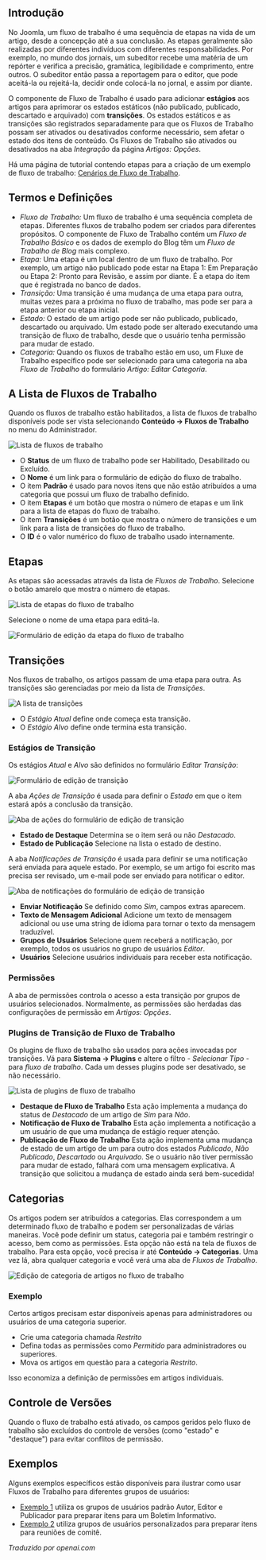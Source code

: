 <!-- Filename: J4.x:Workflow / Display title: Fluxo de Publicação   -->

## Introdução

No Joomla, um fluxo de trabalho é uma sequência de etapas na vida de um artigo, desde a concepção até a sua conclusão. As etapas geralmente são realizadas por diferentes indivíduos com diferentes responsabilidades. Por exemplo, no mundo dos jornais, um subeditor recebe uma matéria de um repórter e verifica a precisão, gramática, legibilidade e comprimento, entre outros. O subeditor então passa a reportagem para o editor, que pode aceitá-la ou rejeitá-la, decidir onde colocá-la no jornal, e assim por diante.

O componente de Fluxo de Trabalho é usado para adicionar **estágios** aos artigos para aprimorar os estados estáticos (não publicado, publicado, descartado e arquivado) com **transições**. Os estados estáticos e as transições são registrados separadamente para que os Fluxos de Trabalho possam ser ativados ou desativados conforme necessário, sem afetar o estado dos itens de conteúdo. Os Fluxos de Trabalho são ativados ou desativados na aba *Integração* da página *Artigos: Opções*. 

Há uma página de tutorial contendo etapas para a criação de um exemplo de fluxo de trabalho: [Cenários de Fluxo de Trabalho](jdocmanual?article=user/workflows/workflow-scenarios).  

## Termos e Definições

- *Fluxo de Trabalho:* Um fluxo de trabalho é uma sequência completa de etapas. Diferentes fluxos de trabalho podem ser criados para diferentes propósitos. O componente de Fluxo de Trabalho contém um *Fluxo de Trabalho Básico* e os dados de exemplo do Blog têm um *Fluxo de Trabalho de Blog* mais complexo.
- *Etapa:* Uma etapa é um local dentro de um fluxo de trabalho. Por exemplo, um artigo não publicado pode estar na Etapa 1: Em Preparação ou Etapa 2: Pronto para Revisão, e assim por diante. É a etapa do item que é registrada no banco de dados.
- *Transição:* Uma transição é uma mudança de uma etapa para outra, muitas vezes para a próxima no fluxo de trabalho, mas pode ser para a etapa anterior ou etapa inicial.
- *Estado:* O estado de um artigo pode ser não publicado, publicado, descartado ou arquivado. Um estado pode ser alterado executando uma transição de fluxo de trabalho, desde que o usuário tenha permissão para mudar de estado.
- *Categoria:* Quando os fluxos de trabalho estão em uso, um Fluxe de Trabalho específico pode ser selecionado para uma categoria na aba *Fluxo de Trabalho* do formulário *Artigo: Editar Categoria*.

## A Lista de Fluxos de Trabalho

Quando os fluxos de trabalho estão habilitados, a lista de fluxos de trabalho disponíveis pode ser vista selecionando **Conteúdo → Fluxos de Trabalho** no menu do Administrador.

![Lista de fluxos de trabalho](../../../en/images/workflows/workflows-list.png)

- O **Status** de um fluxo de trabalho pode ser Habilitado, Desabilitado ou Excluído.
- O **Nome** é um link para o formulário de edição do fluxo de trabalho.
- O item **Padrão** é usado para novos itens que não estão atribuídos a uma categoria que possui um fluxo de trabalho definido.
- O item **Etapas** é um botão que mostra o número de etapas e um link para a lista de etapas do fluxo de trabalho.
- O item **Transições** é um botão que mostra o número de transições e um link para a lista de transições do fluxo de trabalho.
- O **ID** é o valor numérico do fluxo de trabalho usado internamente.

## Etapas

As etapas são acessadas através da lista de *Fluxos de Trabalho*. Selecione o botão amarelo que mostra o número de etapas.

![Lista de etapas do fluxo de trabalho](../../../en/images/workflows/workflow-stages-list.png)

Selecione o nome de uma etapa para editá-la.

![Formulário de edição da etapa do fluxo de trabalho](../../../en/images/workflows/workflow-stage-edit.png)

## Transições

Nos fluxos de trabalho, os artigos passam de uma etapa para outra. As transições são gerenciadas por meio da lista de *Transições*.

![A lista de transições](../../../en/images/workflows/workflow-transitions-list.png)

- O *Estágio Atual* define onde começa esta transição.
- O *Estágio Alvo* define onde termina esta transição.

### Estágios de Transição

Os estágios *Atual* e *Alvo* são definidos no formulário *Editar Transição*:

![Formulário de edição de transição](../../../en/images/workflows/workflow-transition-edit.png)

A aba *Ações de Transição* é usada para definir o *Estado* em que o item estará após a conclusão da transição.

![Aba de ações do formulário de edição de transição](../../../en/images/workflows/workflow-transition-edit-actions-tab.png)

- **Estado de Destaque** Determina se o item será ou não *Destacado*.
- **Estado de Publicação** Selecione na lista o estado de destino.

A aba *Notificações de Transição* é usada para definir se uma notificação será enviada para aquele estado. Por exemplo, se um artigo foi escrito mas precisa ser revisado, um e-mail pode ser enviado para notificar o editor.

![Aba de notificações do formulário de edição de transição](../../../en/images/workflows/workflow-transition-edit-notifications-tab.png)

- **Enviar Notificação** Se definido como *Sim*, campos extras aparecem.
- **Texto de Mensagem Adicional** Adicione um texto de mensagem adicional ou use uma string de idioma para tornar o texto da mensagem traduzível.
- **Grupos de Usuários** Selecione quem receberá a notificação, por exemplo, todos os usuários no grupo de usuários *Editor*.
- **Usuários** Selecione usuários individuais para receber esta notificação.

### Permissões

A aba de permissões controla o acesso a esta transição por grupos de usuários selecionados. Normalmente, as permissões são herdadas das configurações de permissão em *Artigos: Opções*.

### Plugins de Transição de Fluxo de Trabalho

Os plugins de fluxo de trabalho são usados para ações invocadas por transições. Vá para **Sistema → Plugins** e altere o filtro *- Selecionar Tipo -* para *fluxo de trabalho*. Cada um desses plugins pode ser desativado, se não necessário.

![Lista de plugins de fluxo de trabalho](../../../en/images/workflows/workflow-plugins.png)

- **Destaque de Fluxo de Trabalho** Esta ação implementa a mudança do status de *Destacado* de um artigo de *Sim* para *Não*.
- **Notificação de Fluxo de Trabalho** Esta ação implementa a notificação a um usuário de que uma mudança de estágio requer atenção.
- **Publicação de Fluxo de Trabalho** Esta ação implementa uma mudança de estado de um artigo de um para outro dos estados *Publicado*, *Não Publicado*, *Descartado* ou *Arquivado*. Se o usuário não tiver permissão para mudar de estado, falhará com uma mensagem explicativa. A transição que solicitou a mudança de estado ainda será bem-sucedida!

## Categorias

Os artigos podem ser atribuídos a categorias. Elas correspondem a um determinado fluxo de trabalho e podem ser personalizadas de várias maneiras. Você pode definir um status, categoria pai e também restringir o acesso, bem como as permissões. Esta opção não está na tela de fluxos de trabalho. Para esta opção, você precisa ir até **Conteúdo → Categorias**. Uma vez lá, abra qualquer categoria e você verá uma aba de *Fluxos de Trabalho*.

![Edição de categoria de artigos no fluxo de trabalho](../../../en/images/workflows/workflow-categories-blog.png)

### Exemplo

Certos artigos precisam estar disponíveis apenas para administradores ou usuários de uma categoria superior.

- Crie uma categoria chamada *Restrito*
- Defina todas as permissões como *Permitido* para administradores ou superiores.
- Mova os artigos em questão para a categoria *Restrito*.

Isso economiza a definição de permissões em artigos individuais.

## Controle de Versões

Quando o fluxo de trabalho está ativado, os campos geridos pelo fluxo de trabalho são excluídos do controle de versões (como "estado" e "destaque") para evitar conflitos de permissão.

## Exemplos

Alguns exemplos específicos estão disponíveis para ilustrar como usar Fluxos de Trabalho para diferentes grupos de usuários:

- [Exemplo 1](jdocmanual?article=user/workflows/workflow-example-1) utiliza os grupos de usuários padrão Autor, Editor e Publicador para preparar itens para um Boletim Informativo.
- [Exemplo 2](jdocmanual?article=user/workflows/workflow-example-2) utiliza grupos de usuários personalizados para preparar itens para reuniões de comitê.

*Traduzido por openai.com*

